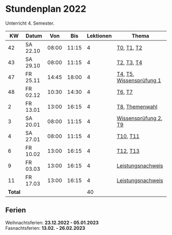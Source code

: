 # Stundenplan 2022

Unterricht 4. Semester.

| KW        | Datum    | Von   | Bis   | Lektionen | Thema                                                                          |
| --------- | -------- | ----- | ----- | --------- | ------------------------------------------------------------------------------ |
| 42        | SA 22.10 | 08:00 | 11:15 | 4         | [T0](topic-0/README.md), [T1](topic-1/README.md), [T2](topic-2/README.md)      |
| 43        | SA 29.10 | 08:00 | 11:15 | 4         | [T2](topic-2/README.md), [T3](topic-3/README.md), [T4](topic-4/README.md)      |
| 47        | FR 25.11 | 14:45 | 18:00 | 4         | [T4](topic-4/README.md), [T5](topic-5/README.md), [Wissensprüfung 1](exam1.md) |
| 48        | FR 02.12 | 10:30 | 14:30 | 4         | [T6](topic-6/README.md), [T7](topic-7/README.md)                               |
| 2         | FR 13.01 | 13:00 | 16:15 | 4         | [T8](topic-8/README.md), [Themenwahl](exam3.md#Themenwahl)                     |
| 3         | SA 20.01 | 08:00 | 11:15 | 4         | [Wissensprüfung 2](exam2.md), [T9](topic-9/README.md)                          |
| 4         | SA 27.01 | 08:00 | 11:15 | 4         | [T10](topic-10/README.md), [T11](topic-11/README.md)                           |
| 6         | FR 10.02 | 13:00 | 16:15 | 4         | [T12](topic-12/README.md), [T13](topic-13/README.md)                           |
| 9         | FR 03.03 | 13:00 | 16:15 | 4         | [Leistungsnachweis](exam.md#leistungsnachweis)                                 |
| 11        | FR 17.03 | 13:00 | 16:15 | 4         | [Leistungsnachweis](exam.md#leistungsnachweis)                                 |
| **Total** |          |       |       | 40        |                                                                                |
<!-- TBLFM: @>$5=sum(@I..@-1) -->

## Ferien

Weihnachtsferien: **23.12.2022 - 05.01.2023**\
Fasnachtsferien: **13.02. - 26.02.2023**
